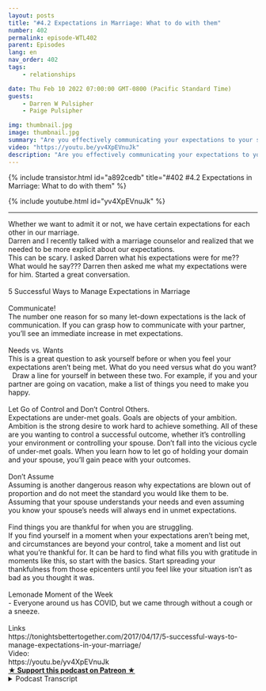 ```yaml
---
layout: posts
title: "#4.2 Expectations in Marriage: What to do with them"
number: 402
permalink: episode-WTL402
parent: Episodes
lang: en
nav_order: 402
tags:
    - relationships

date: Thu Feb 10 2022 07:00:00 GMT-0800 (Pacific Standard Time)
guests:
    - Darren W Pulsipher
    - Paige Pulsipher

img: thumbnail.jpg
image: thumbnail.jpg
summary: "Are you effectively communicating your expectations to your spouse? How do you even attempt to talk about your wants and needs in your relationship? Have you just given up on expecting anything? Check out Darren and Paige's discovery of how to navigate this tough subject."
video: "https://youtu.be/yv4XpEVnuJk"
description: "Are you effectively communicating your expectations to your spouse? How do you even attempt to talk about your wants and needs in your relationship? Have you just given up on expecting anything? Check out Darren and Paige's discovery of how to navigate this tough subject."
---
```


<div>
{% include transistor.html id="a892cedb" title="#402 #4.2 Expectations in Marriage: What to do with them" %}

{% include youtube.html id="yv4XpEVnuJk" %}
</div>

---

<html><head></head><body><div>Whether we want to admit it or not, we have certain expectations for each other in our marriage.<br>Darren and I recently talked with a marriage counselor and realized that we needed to be more explicit about our expectations.<br>This can be scary. I asked Darren what his expectations were for me?? What would he say??? Darren then asked me what my expectations were for him. Started a great conversation.&nbsp;<br><br>5 Successful Ways to Manage Expectations in Marriage<br><br>Communicate!<br>The number one reason for so many let-down expectations is the lack of communication. If you can grasp how to communicate with your partner, you’ll see an immediate increase in met expectations.<br><br>Needs vs. Wants<br>This is a great question to ask yourself before or when you feel your expectations aren’t being met. What do you need versus what do you want? &nbsp; Draw a line for yourself in between these two. For example, if you and your partner are going on vacation, make a list of things you need to make you happy.<br><br>Let Go of Control and Don’t Control Others.<br>Expectations are under-met goals. Goals are objects of your ambition. Ambition is the strong desire to work hard to achieve something. All of these are you wanting to control a successful outcome, whether it’s controlling your environment or controlling your spouse. Don’t fall into the vicious cycle of under-met goals. When you learn how to let go of holding your domain and your spouse, you’ll gain peace with your outcomes.<br><br>Don’t Assume<br>Assuming is another dangerous reason why expectations are blown out of proportion and do not meet the standard you would like them to be. Assuming that your spouse understands your needs and even assuming you know your spouse’s needs will always end in unmet expectations.<br><br>Find things you are thankful for when you are struggling.<br>If you find yourself in a moment when your expectations aren’t being met, and circumstances are beyond your control, take a moment and list out what you’re thankful for. It can be hard to find what fills you with gratitude in moments like this, so start with the basics. Start spreading your thankfulness from those epicenters until you feel like your situation isn’t as bad as you thought it was.<br><br>Lemonade Moment of the Week<br>- Everyone around us has COVID, but we came through without a cough or a sneeze.<br><br>Links<br>https://tonightsbettertogether.com/2017/04/17/5-successful-ways-to-manage-expectations-in-your-marriage/<br>Video:&nbsp;<br>https://youtu.be/yv4XpEVnuJk</div>
<strong>
  <a href="https://www.patreon.com/wheresthelemonade" target="_donate" rel="payment" title="★ Support this podcast on Patreon ★">★ Support this podcast on Patreon ★</a>
</strong></body></html>

<details>
<summary> Podcast Transcript </summary>

<p></p>

</details>
